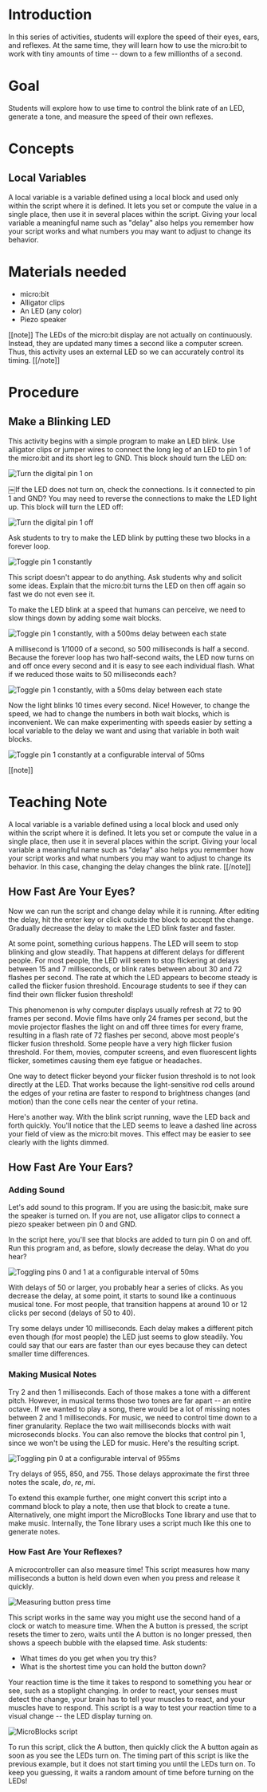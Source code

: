 # Introduction

In this series of activities, students will explore the speed of their eyes,
ears, and reflexes. At the same time, they will learn how to use the micro:bit
to work with tiny amounts of time -- down to a few millionths of a second. 

# Goal

Students will explore how to use time to control the blink rate of an LED,
generate a tone, and measure the speed of their own reflexes.

# Concepts

## Local Variables

A local variable is a variable defined using a local block and used only within
the script where it is defined. It lets you set or compute the value in a single
place, then use it in several places within the script. Giving your local
variable a meaningful name such as "delay" also helps you remember how your
script works and what numbers you may want to adjust to change its behavior.

# Materials needed

* micro:bit
* Alligator clips
* An LED (any color)
* Piezo speaker

[[note]]
The LEDs of the micro:bit display are not actually on continuously. Instead,
they are updated many times a second like a computer screen. Thus, this activity
uses an external LED so we can accurately control its timing.
[[/note]]

# Procedure

## Make a Blinking LED

This activity begins with a simple program to make an LED blink. Use alligator
clips or jumper wires to connect the long leg of an LED to pin 1 of the
micro:bit and its short leg to GND. This block should turn the LED on:

![Turn the digital pin 1 on](https://microblocks.fun/render?script=%22script%2010%2010%20%7B%20digitalWriteOp%201%20true;%7D%20%22&scale=1.25&locale=English&libs=[])

￼If the LED does not turn on, check the connections. Is it connected to pin 1
and GND? You may need to reverse the connections to make the LED light up. This
block will turn the LED off:

![Turn the digital pin 1 off](https://microblocks.fun/render?script=%22script%2010%2010%20%7B%20digitalWriteOp%201%20false;%7D%20%22&scale=1.25&locale=English&libs=[])

Ask students to try to make the LED blink by putting these two blocks in a
forever loop.

![Toggle pin 1 constantly](https://microblocks.fun/render?script=%22script%2010%2010%20%7B%20forever%20%7B%20digitalWriteOp%201%20true;%20digitalWriteOp%201%20false;%7D;%7D%20%22&scale=1.25&locale=English&libs=[])

This script doesn't appear to do anything. Ask students why and solicit some
ideas. Explain that the micro:bit turns the LED on then off again so fast we do
not even see it.

To make the LED blink at a speed that humans can perceive, we need to slow
things down by adding some wait blocks. 

![Toggle pin 1 constantly, with a 500ms delay between each state](https://microblocks.fun/render?script=%22script%2010%2010%20%7B%20forever%20%7B%20digitalWriteOp%201%20true;%20waitMillis%20500;%20digitalWriteOp%201%20false;%20waitMillis%20500;%7D;%7D%20%22&scale=1.25&locale=English&libs=[])

A millisecond is 1/1000 of a second, so 500 milliseconds is half a second.
Because the forever loop has two half-second waits, the LED now turns on and off
once every second and it is easy to see each individual flash. What if we
reduced those waits to 50 milliseconds each?

![Toggle pin 1 constantly, with a 50ms delay between each state](https://microblocks.fun/render?script=%22script%2010%2010%20%7B%20forever%20%7B%20digitalWriteOp%201%20true;%20waitMillis%2050;%20digitalWriteOp%201%20false;%20waitMillis%2050;%7D;%7D%20%22&scale=1.25&locale=English&libs=[])

Now the light blinks 10 times every second. Nice! However, to change the speed,
we had to change the numbers in both wait blocks, which is inconvenient. We can
make experimenting with speeds easier by setting a local variable to the delay
we want and using that variable in both wait blocks. 

![Toggle pin 1 constantly at a configurable interval of 50ms](https://microblocks.fun/render?script=%22script%2010%2010%20%7B%20forever%20%7B%20local%20%27delay%27%2050;%20digitalWriteOp%201%20true;%20waitMillis%20delay;%20digitalWriteOp%201%20false;%20waitMillis%20delay;%7D;%7D%20%22&scale=1.25&locale=English&libs=[])

[[note]]
# Teaching Note
A local variable is a variable defined using a local block and used only within
the script where it is defined. It lets you set or compute the value in a single
place, then use it in several places within the script. Giving your local
variable a meaningful name such as "delay" also helps you remember how your
script works and what numbers you may want to adjust to change its behavior.
In this case, changing the delay changes the blink rate.
[[/note]]

## How Fast Are Your Eyes?

Now we can run the script and change delay while it is running. After editing
the delay, hit the enter key or click outside the block to accept the change.
Gradually decrease the delay to make the LED blink faster and faster.

At some point, something curious happens. The LED will seem to stop blinking and
glow steadily. That happens at different delays for different people. For most
people, the LED will seem to stop flickering at delays between 15 and 7
milliseconds, or blink rates between about 30 and 72 flashes per second. The
rate at which the LED appears to become steady is called the flicker fusion
threshold. Encourage students to see if they can find their own flicker fusion
threshold!

This phenomenon is why computer displays usually refresh at 72 to 90 frames per
second. Movie films have only 24 frames per second, but the movie projector
flashes the light on and off three times for every frame, resulting in a flash
rate of 72 flashes per second, above most people's flicker fusion threshold.
Some people have a very high flicker fusion threshold. For them, movies,
computer screens, and even fluorescent lights flicker, sometimes causing them
eye fatigue or headaches.

One way to detect flicker beyond your flicker fusion threshold is to not look
directly at the LED. That works because the light-sensitive rod cells around the
edges of your retina are faster to respond to brightness changes (and motion)
than the cone cells near the center of your retina.

Here's another way. With the blink script running, wave the LED back and forth
quickly. You'll notice that the LED seems to leave a dashed line across your
field of view as the micro:bit moves. This effect may be easier to see clearly
with the lights dimmed.

## How Fast Are Your Ears?

### Adding Sound

Let's add sound to this program. If you are using the basic:bit, make sure the
speaker is turned on. If you are not, use alligator clips to connect a piezo
speaker between pin 0 and GND.

In the script here, you'll see that blocks are added to turn pin 0 on and off.
Run this program and, as before, slowly decrease the delay. What do you hear?

![Toggling pins 0 and 1 at a configurable interval of 50ms](https://microblocks.fun/render?script=%22script%2010%2010%20%7B%20forever%20%7B%20local%20%27delay%27%2050;%20digitalWriteOp%201%20true;%20digitalWriteOp%200%20true;%20waitMillis%20delay;%20digitalWriteOp%201%20false;%20digitalWriteOp%200%20false;%20waitMillis%20delay;%7D;%7D%20%22&scale=1.25&locale=English&libs=[])

With delays of 50 or larger, you probably hear a series of clicks. As you
decrease the delay, at some point, it starts to sound like a continuous musical
tone. For most people, that transition happens at around 10 or 12 clicks per
second (delays of 50 to 40).

Try some delays under 10 milliseconds. Each delay makes a different pitch even
though (for most people) the LED just seems to glow steadily. You could say that
our ears are faster than our eyes because they can detect smaller time
differences.

### Making Musical Notes

Try 2 and then 1 milliseconds. Each of those makes a tone with a different
pitch. However, in musical terms those two tones are far apart -- an entire
octave. If we wanted to play a song, there would be a lot of missing notes
between 2 and 1 milliseconds. For music, we need to control time down to a finer
granularity. Replace the two wait milliseconds blocks with wait microseconds
blocks. You can also remove the blocks that control pin 1, since we won't be
using the LED for music. Here's the resulting script. 

![Toggling pin 0 at a configurable interval of 955ms](https://microblocks.fun/render?script=%22script%2010%2010%20%7B%20forever%20%7B%20local%20%27delay%27%20955;%20digitalWriteOp%200%20true;%20waitMillis%20delay;%20digitalWriteOp%200%20false;%20waitMillis%20delay;%7D;%7D%20%22&scale=1.25&locale=English&libs=[])

Try delays of 955, 850, and 755. Those delays approximate the first three notes
the scale, _do_, _re_, _mi_.

To extend this example further, one might convert this script into a command
block to play a note, then use that block to create a tune. Alternatively, one
might import the MicroBlocks Tone library and use that to make music.
Internally, the Tone library uses a script much like this one to generate notes.

### How Fast Are Your Reflexes?

A microcontroller can also measure time! This script measures how many
milliseconds a button is held down even when you press and release it quickly. 

![Measuring button press time](https://microblocks.fun/render?script=%22script%2010%2010%20%7B%20whenButtonPressed%20%27A%27;%20resetTimer;%20waitUntil%20%28not%20%28buttonA%29%29;%20sayIt%20%27Click%20time%27%20%28timer%29%20%27milliseconds.%27;%7D%20%22&scale=1.25&locale=English&libs=[])

This script works in the same way you might use the second hand of a clock or
watch to measure time. When the A button is pressed, the script resets the timer
to zero, waits until the A button is no longer pressed, then shows a speech
bubble with the elapsed time. Ask students: 

* What times do you get when you try this? 
* What is the shortest time you can hold the button down?

Your reaction time is the time it takes to respond to something you hear or see,
such as a stoplight changing. In order to react, your senses must detect the
change, your brain has to tell your muscles to react, and your muscles have to
respond. This script is a way to test your reaction time to a visual change --
the LED display turning on. 

![MicroBlocks script](https://microblocks.fun/render?script=%22script%2010%2010%20%7B%20whenButtonPressed%20%27A%27;%20%27%5Bdisplay:mbDisplayOff%5D%27;%20sayIt%20%27%27;%20waitUntil%20%28not%20%28buttonA%29%29;%20waitMillis%20%28random%20500%202000%29;%20%27%5Bdisplay:mbDisplay%5D%27%2033554431;%20resetTimer;%20waitUntil%20%28buttonA%29;%20sayIt%20%27Your%20reaction%20time%20was%27%20%28timer%29%20%27milliseconds.%27;%7D%20%22&scale=1.25&locale=English&libs=[%22LED%20Display%22])

To run this script, click the A button, then quickly click the A button again as
soon as you see the LEDs turn on.  The timing part of this script is like the
previous example, but it does not start timing you until the LEDs turn on. To
keep you guessing, it waits a random amount of time before turning on the LEDs!
